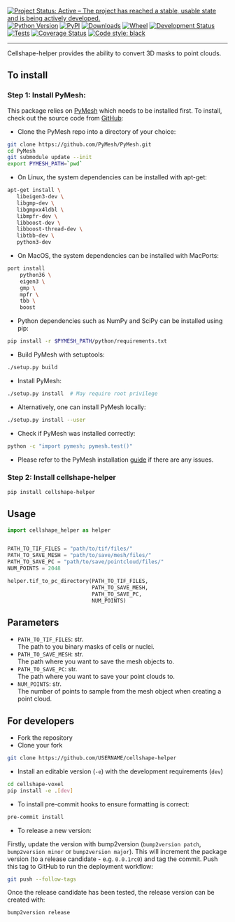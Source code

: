 [![Project Status: Active – The project has reached a stable, usable
state and is being actively
developed.](https://www.repostatus.org/badges/latest/active.svg)](https://www.repostatus.org/#active)
[![Python Version](https://img.shields.io/pypi/pyversions/cellshape-helper.svg)](https://pypi.org/project/cellshape-helper)
[![PyPI](https://img.shields.io/pypi/v/cellshape-helper.svg)](https://pypi.org/project/cellshape-helper)
[![Downloads](https://pepy.tech/badge/cellshape-helper)](https://pepy.tech/project/cellshape-helper)
[![Wheel](https://img.shields.io/pypi/wheel/cellshape-helper.svg)](https://pypi.org/project/cellshape-helper)
[![Development Status](https://img.shields.io/pypi/status/cellshape-helper.svg)](https://github.com/Sentinal4D/cellshape-helper)
[![Tests](https://img.shields.io/github/workflow/status/Sentinal4D/cellshape-helper/tests)](
    https://github.com/Sentinal4D/cellshape-helper/actions)
[![Coverage Status](https://coveralls.io/repos/github/Sentinal4D/cellshape-helper/badge.svg?branch=master)](https://coveralls.io/github/Sentinal4D/cellshape-helper?branch=master)
[![Code style: black](https://img.shields.io/badge/code%20style-black-000000.svg)](https://github.com/psf/black)

___
Cellshape-helper provides the ability to convert 3D masks to point clouds.


## To install
### Step 1: Install PyMesh:
This package relies on [PyMesh](https://pymesh.readthedocs.io/en/latest/index.html) which needs to be installed first. To install, check out the source code from [GitHub](https://github.com/PyMesh/PyMesh):
- Clone the PyMesh repo into a directory of your choice:
```bash
git clone https://github.com/PyMesh/PyMesh.git
cd PyMesh
git submodule update --init
export PYMESH_PATH=`pwd`
```
- On Linux, the system dependencies can be installed with apt-get:
 ```bash
 apt-get install \
    libeigen3-dev \
    libgmp-dev \
    libgmpxx4ldbl \
    libmpfr-dev \
    libboost-dev \
    libboost-thread-dev \
    libtbb-dev \
    python3-dev
```

 - On MacOS, the system dependencies can be installed with MacPorts:
```bash
port install
    python36 \
    eigen3 \
    gmp \
    mpfr \
    tbb \
    boost
```

- Python dependencies such as NumPy and SciPy can be installed using pip:
```bash
pip install -r $PYMESH_PATH/python/requirements.txt
```

- Build PyMesh with setuptools:
```bash
./setup.py build
```

- Install PyMesh:
```bash
./setup.py install  # May require root privilege
```

- Alternatively, one can install PyMesh locally:
```bash
./setup.py install --user
```
- Check if PyMesh was installed correctly:
```bash
python -c "import pymesh; pymesh.test()"
```

- Please refer to the PyMesh installation [guide](https://pymesh.readthedocs.io/en/latest/installation.html) if there are any issues.

### Step 2: Install cellshape-helper
```bash
pip install cellshape-helper
```

## Usage
```python
import cellshape_helper as helper


PATH_TO_TIF_FILES = "path/to/tif/files/"
PATH_TO_SAVE_MESH = "path/to/save/mesh/files/"
PATH_TO_SAVE_PC = "path/to/save/pointcloud/files/"
NUM_POINTS = 2048

helper.tif_to_pc_directory(PATH_TO_TIF_FILES, 
                           PATH_TO_SAVE_MESH, 
                           PATH_TO_SAVE_PC, 
                           NUM_POINTS)
```

## Parameters
- `PATH_TO_TIF_FILES`: str.  
The path to you binary masks of cells or nuclei.
- `PATH_TO_SAVE_MESH`: str.  
The path where you want to save the mesh objects to.
- `PATH_TO_SAVE_PC`: str.  
The path where you want to save your point clouds to.
- `NUM_POINTS`: str.  
The number of points to sample from the mesh object when creating a point cloud.


## For developers
* Fork the repository
* Clone your fork
```bash
git clone https://github.com/USERNAME/cellshape-helper 
```
* Install an editable version (`-e`) with the development requirements (`dev`)
```bash
cd cellshape-voxel
pip install -e .[dev] 
```
* To install pre-commit hooks to ensure formatting is correct:
```bash
pre-commit install
```

* To release a new version:

Firstly, update the version with bump2version (`bump2version patch`, 
`bump2version minor` or `bump2version major`). This will increment the 
package version (to a release candidate - e.g. `0.0.1rc0`) and tag the 
commit. Push this tag to GitHub to run the deployment workflow:

```bash
git push --follow-tags
```

Once the release candidate has been tested, the release version can be created with:

```bash
bump2version release
```
